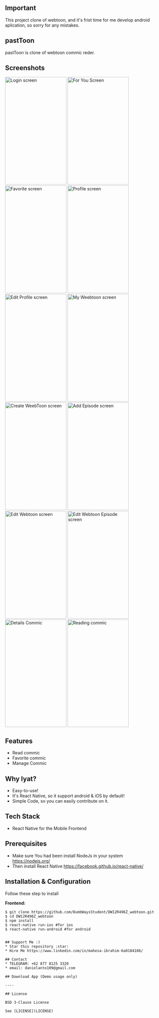 ## Important
This project clone of webtoon, and it's frist time for me develop android aplication, so sorry for any mistakes.

## pastToon
pastToon is clone of webtoon commic reder.

## Screenshots

<p float="left">
  <img src="https://content.screencast.com/users/danielanto109/folders/Default/media/e97e65ba-ea0a-40cb-a72f-ddabd9722ad0/Screenshot_2019-10-11-16-31-17-02.png" width="200" height="350" alt="Login screen"/>

  <img src="https://content.screencast.com/users/danielanto109/folders/Default/media/9db0890d-55f5-48be-bb50-00ae4f45665f/Screenshot_2019-10-11-16-31-28-47.png" width="200" height="350" alt="For You Screen"/>

  <img src="https://content.screencast.com/users/danielanto109/folders/Default/media/a598d54b-883d-416e-b66a-a714bf10bf1b/Screenshot_2019-10-11-16-33-15-89.png" width="200" height="350" alt="Favorite screen"/>

  <img src="https://content.screencast.com/users/danielanto109/folders/Default/media/af465c44-a7e0-46d1-a306-27af57fb7596/Screenshot_2019-10-11-16-33-18-05.png" width="200" height="350" alt="Profile screen"/>
  
  <img src="https://content.screencast.com/users/danielanto109/folders/Default/media/827d5b55-3f97-49ea-bb70-8e6c527f344e/Screenshot_2019-10-11-16-33-20-62.png" width="200" height="350" alt="Edit Profile screen"/>
  
  <img src="https://content.screencast.com/users/danielanto109/folders/Default/media/76a03c35-e41d-46eb-9536-c411dff70f62/Screenshot_2019-10-11-16-33-24-92.png" width="200" height="350" alt="My Weebtoon screen"/>
  
  <img src="https://content.screencast.com/users/danielanto109/folders/Default/media/0034c899-24b4-41bd-a01b-7b0a59ebcac4/Screenshot_2019-10-11-16-33-30-49.png" width="200" height="350" alt="Create WeebToon screen"/>
  
  <img src="https://content.screencast.com/users/danielanto109/folders/Default/media/6f92e7c0-57d2-462f-9ca6-4b6127c25fb9/Screenshot_2019-10-11-16-33-33-08.png" width="200" height="350" alt="Add Episode screen"/>
  
  <img src="https://content.screencast.com/users/danielanto109/folders/Default/media/72282b7b-e1f3-4579-9060-00fa0ff7e8fb/Screenshot_2019-10-11-16-33-38-82.png" width="200" height="350" alt="Edit Webtoon screen"/>
  
  <img src="https://content.screencast.com/users/danielanto109/folders/Default/media/c93d2500-3aa9-44ee-a8f7-4bee83fa181d/Screenshot_2019-10-11-16-37-14-39.png" width="200" height="350" alt="Edit Webtoon Episode screen"/>
  
  <img src="https://content.screencast.com/users/danielanto109/folders/Default/media/50f10501-01d5-47d4-948e-7a7c3e6353ef/Screenshot_2019-10-11-16-37-24-79.png" width="200" height="350" alt="Details Commic"/>
  
  <img src="https://www.screencast.com/users/danielanto109/folders/Default/media/28a86351-9fd2-44e7-ba1b-88672e44c5c5" width="200" height="350" alt="Reading commic"/>
</p>


## Features
* Read commic
* Favorite commic
* Manage Commic

## Why Iyat?
* Easy-to-use!
* It's React Native, so it support android & iOS by default!
* Simple Code, so you can easily contribute on it.

## Tech Stack
* React Native for the Mobile Frontend

## Prerequisites
* Make sure You had been install NodeJs in your system https://nodejs.org/
* Then install React Native https://facebook.github.io/react-native/

## Installation & Configuration
Follow these step to install

**Frontend:**
```
$ git clone https://github.com/DumbWaysStudent/DW12R496Z_webtoon.git
$ cd DW12R496Z_webtoon
$ npm install
$ react-native run-ios #for ios
$ react-native run-android #for android


## Support Me :)
* Star this repository :star:
* Hire Me https://www.linkedin.com/in/mahesa-ibrahim-6a0184186/

## Contact 
* TELEGRAM: +62 877 8125 3320
* email: danielanto109@gmail.com

## Download App (Demo usage only)

----

## License

BSD 3-Clause License

See [LICENSE](LICENSE)
